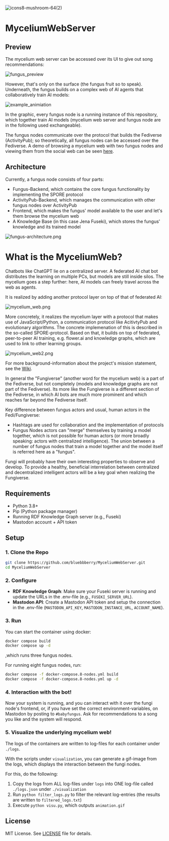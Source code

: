 ![icons8-mushroom-64(2)](https://github.com/user-attachments/assets/b1e2f144-434a-440c-9c50-cc2028b56274)

# MyceliumWebServer

## Preview

The mycelium web server can be accessed over its UI to give out song recommendations:

![fungus_preview](docs/fungus_preview.png)

However, that's only on the surface (the fungus fruit so to speak). Underneath, the fungus builds on a complex web of AI agents that collaboratively train AI models:

![example_animiation](docs/example_animation.gif)

In the graphic, every fungus node is a running instance of this repository, which together train AI models (mycelium web server and fungus node are in the following used exchangeable).

The fungus nodes communicate over the protocol that builds the Fediverse (ActivityPub); so theoretically, all fungus nodes can be accessed over the Fediverse.
A demo of browsing a mycelium web with two fungus nodes and viewing them from the social web can be seen [here](https://makertube.net/w/doRDfT2ZibYaF9F7EiGCoK).

## Architecture

Currently, a fungus node consists of four parts:

- Fungus-Backend, which contains the core fungus functionality by implementing the SPORE protocol
- ActivityPub-Backend, which manages the communication with other fungus nodes over ActivityPub
- Frontend, which makes the fungus' model available to the user and let's them browse the mycelium web
- A Knowledge Base (in this case Jena Fuseki), which stores the fungus' knowledge and its trained model

![fungus-architecture.png](docs/fungus-architecture.png)

# What is the MyceliumWeb?

Chatbots like ChatGPT lie on a centralized server. A federated AI chat bot distributes the learning on multiple PCs, but models are still inside silos. The mycelium goes a step further: here, AI models can freely travel across the web as agents.

It is realized by adding another protocol layer on top of that of federated AI:

![mycelium_web.png](docs/mycelium_web.png)

More concretely, it realizes the mycelium layer with a protocol that makes use of JavaScript/Python, a communication protocol like AcitivtyPub and evolutionary algorithms.
The concrete implemenation of this is described in the so-called SPORE-protocol.
Based on that, it builds on top of federated, peer-to-peer AI training, e.g. flower.ai and knowledge graphs, which are used to link to other learning groups.

![mycelium_web2.png](docs/mycelium_web2.png)

For more background-information about the project's mission statement, see the [Wiki](https://github.com/bluebbberry/MusicRecommendationFungus/wiki).

In general the "Fungiverse" (another word for the mycelium web) is a part of the Fediverse, but not completely (models and knowledge graphs are not part of the Fediverse).
Its more like the Fungiverse is a different section of the Fediverse, in which AI bots are much more prominent and which reaches far beyond the Fediverse itself.

Key difference between fungus actors and usual, human actors in the Fedi/Fungiverse:

- Hashtags are used for collaboration and the implementation of protocols
- Fungus Nodes actors can "merge" themselves by training a model together, which is not possible for human actors (or more broadly speaking: actors with centralized intelligence). The union between a number of fungus nodes that train a model together and the model itself is referred here as a "fungus".

Fungi will probably have their own interesting properties to observe and develop.
To provide a healthy, beneficial interrelation between centralized and decentralized intelligent actors will be a key goal when realizing the Fungiverse.

## Requirements

- Python 3.8+
- Pip (Python package manager)
- Running RDF Knowledge Graph server (e.g., Fuseki)
- Mastodon account + API token

## Setup

### 1. Clone the Repo

```bash
git clone https://github.com/bluebbberry/MyceliumWebServer.git
cd MyceliumWebServer
```

[//]: # (### 2. Install Dependencies)

[//]: # ()
[//]: # (Set up a virtual environment &#40;optional but recommended&#41; and install the dependencies:)

[//]: # ()
[//]: # (```bash)

[//]: # (python3 -m venv venv)

[//]: # (source venv/bin/activate  # Linux/MacOS)

[//]: # (# or)

[//]: # (venv\Scripts\activate     # Windows)

[//]: # ()
[//]: # (pip install -r requirements.txt)

[//]: # (```)

### 2. Configure

- **RDF Knowledge Graph**: Make sure your Fuseki server is running and update the URLs in the .env-file (e.g., `FUSEKI_SERVER_URL`).
- **Mastodon API**: Create a Mastodon API token and setup the connection in the .env-file (`MASTODON_API_KEY`, `MASTODON_INSTANCE_URL`, `ACCOUNT_NAME`).

### 3. Run

[//]: # ()
[//]: # (To start everything, run in the `/src`-folder:)

[//]: # ()
[//]: # (```bash)

[//]: # (python main.py)

[//]: # (```)

[//]: # ()
[//]: # (The system will:)

[//]: # (1. Train the model every five seconds.)

[//]: # (2. Post updates to Mastodon.)

[//]: # (3. Respond to Mastodon requests &#40;e.g., for predictions&#41;.)

[//]: # (4. Share gradients and aggregate other groups' models using the RDF graph to potentially switch groups.)

You can start the container using docker:

```bash
docker compose build
docker compose up -d
```

,which runs three fungus nodes.

For running eight fungus nodes, run:

```bash
docker compose -f docker-compose.8-nodes.yml build
docker compose -f docker-compose.8-nodes.yml up -d
```

### 4. Interaction with the bot!

Now your system is running, and you can interact with it over the fungi node's frontend, or, if you have set the correct environment-variables, on Mastodon by posting to `#babyfungus`. Ask for recommendations to a song you like and the system will respond.

### 5. Visualize the underlying mycelium web!

The logs of the containers are written to log-files for each container under `./logs`.

With the scripts under `visualization`, you can generate a gif-image from the logs, which displays the interaction between the fungi nodes.

For this, do the following:

1. Copy the logs from ALL log-files under `logs` into ONE log-file called `./logs.json` under `./visualization`
2. Run `python filter_logs.py` to filter the relevant log-entries (the results are written to `filtered_logs.txt`)
3. Execute `python visu.py`, which outputs `animation.gif`

## License

MIT License. See [LICENSE](LICENSE) file for details.
